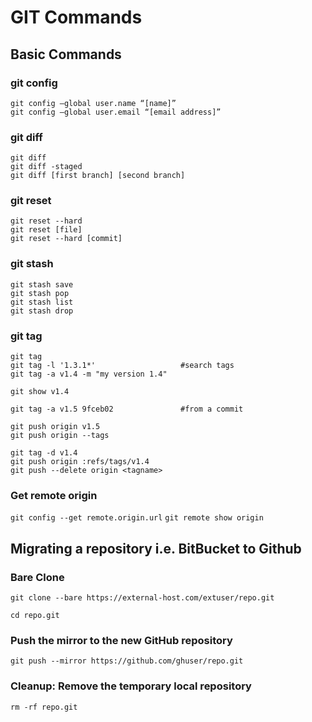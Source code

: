 # GIT Commands

## Basic Commands

### git config
```
git config –global user.name “[name]”
git config –global user.email “[email address]”
```
### git diff
```
git diff
git diff -staged
git diff [first branch] [second branch]
```
### git reset
```
git reset --hard
git reset [file]
git reset --hard [commit]
```
### git stash
```
git stash save
git stash pop
git stash list
git stash drop
```
### git tag
```
git tag
git tag -l '1.3.1*'                   #search tags
git tag -a v1.4 -m "my version 1.4"

git show v1.4

git tag -a v1.5 9fceb02               #from a commit

git push origin v1.5
git push origin --tags

git tag -d v1.4
git push origin :refs/tags/v1.4
git push --delete origin <tagname>
```
### Get remote origin
`git config --get remote.origin.url`
`git remote show origin`

## Migrating a repository i.e. BitBucket to Github

### Bare Clone
`git clone --bare https://external-host.com/extuser/repo.git`

`cd repo.git`

### Push the mirror to the new GitHub repository
`git push --mirror https://github.com/ghuser/repo.git`

### Cleanup: Remove the temporary local repository
`rm -rf repo.git`
